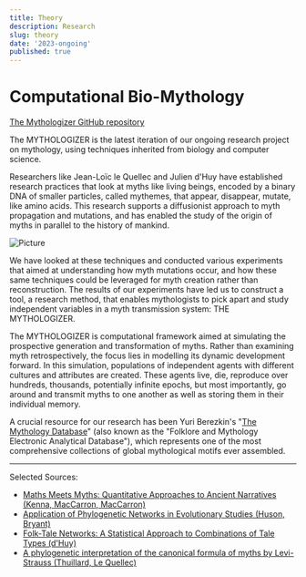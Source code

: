 ```yaml
---
title: Theory
description: Research 
slug: theory
date: '2023-ongoing'
published: true
---
```


# Computational Bio-Mythology

[The Mythologizer GitHub repository](https://ars.mythologizer.org)

The MYTHOLOGIZER is the latest iteration of our ongoing research project on mythology, using techniques inherited from biology and computer science. 

Researchers like Jean-Loïc le Quellec and Julien d'Huy have established research practices that look at myths like living beings, encoded by a binary DNA of smaller particles, called mythemes, that appear, disappear, mutate, like amino acids. This research supports a diffusionist approach to myth propagation and mutations, and has enabled the study of the origin of myths in parallel to the history of mankind. 
 
![Picture](./images/image-of-DNA-analogy.jpg)

We have looked at these techniques and conducted various experiments that aimed at understanding how myth mutations occur, and how these same techniques could be leveraged for myth creation rather than reconstruction. The results of our experiments have led us to construct a tool, a research method, that enables mythologists to pick apart and study independent variables in a myth transmission system: THE MYTHOLOGIZER.

The MYTHOLOGIZER is computational framework aimed at simulating the prospective generation and transformation of myths. Rather than examining myth retrospectively, the focus lies in modelling its dynamic development forward. In this simulation, populations of independent agents with different cultures and attributes are created. These agents live, die, reproduce over hundreds, thousands, potentially infinite epochs, but most importantly, go around and transmit myths to one another as well as storing them in their individual memory.  

A crucial resource for our research has been Yuri Berezkin's "[The Mythology Database](https://www.ruthenia.ru/folklore/berezkin/)" (also known as the "Folklore and Mythology Electronic Analytical Database"), which represents one of the most comprehensive collections of global mythological motifs ever assembled.   
   
___

Selected Sources:
- [Maths Meets Myths: Quantitative Approaches to Ancient Narratives (Kenna, MacCarron, MacCarron)](https://www.researchgate.net/publication/321541327_Maths_Meets_Myths_Quantitative_Approaches_to_Ancient_Narratives)
- [Application of Phylogenetic Networks in Evolutionary Studies (Huson, Bryant)](https://academic.oup.com/mbe/article/23/2/254/1118872)
- [Folk-Tale Networks: A Statistical Approach to Combinations of Tale Types (d'Huy)](https://www.researchgate.net/publication/334291555_2019_Folk-Tale_Networks_A_Statistical_Approach_to_Combinations_of_Tale_Types_-_Journal_of_Ethnology_and_Folkloristics_131_29-49)
- [A phylogenetic interpretation of the canonical formula of myths by Levi-Strauss (Thuillard, Le Quellec)](https://culturalanthropologyandethnosemiotics.wordpress.com/wp-content/uploads/2017/06/thuillard_le_quellec_canonical_formula.pdf)
